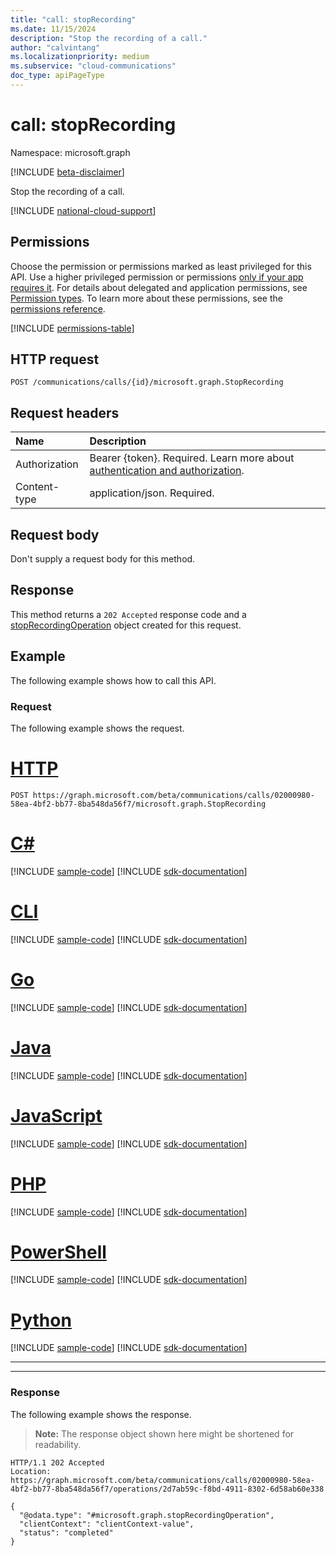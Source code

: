 ```yaml
---
title: "call: stopRecording"
ms.date: 11/15/2024
description: "Stop the recording of a call."
author: "calvintang"
ms.localizationpriority: medium
ms.subservice: "cloud-communications"
doc_type: apiPageType
---
```


# call: stopRecording

Namespace: microsoft.graph

[!INCLUDE [beta-disclaimer](../../includes/beta-disclaimer.md)]

Stop the recording of a call.

[!INCLUDE [national-cloud-support](../../includes/global-us.md)]

## Permissions

Choose the permission or permissions marked as least privileged for this API. Use a higher privileged permission or permissions [only if your app requires it](/graph/permissions-overview#best-practices-for-using-microsoft-graph-permissions). For details about delegated and application permissions, see [Permission types](/graph/permissions-overview#permission-types). To learn more about these permissions, see the [permissions reference](/graph/permissions-reference).

<!-- { "blockType": "permissions", "name": "call_stoprecording" } -->
[!INCLUDE [permissions-table](../includes/permissions/call-stoprecording-permissions.md)]

## HTTP request
<!-- { "blockType": "ignored" } -->

```http
POST /communications/calls/{id}/microsoft.graph.StopRecording
```

## Request headers

| Name          | Description               |
|:--------------|:--------------------------|
|Authorization|Bearer {token}. Required. Learn more about [authentication and authorization](/graph/auth/auth-concepts).|
| Content-type | application/json. Required. |

## Request body

Don't supply a request body for this method.

## Response

This method returns a `202 Accepted` response code and a [stopRecordingOperation](../resources/stoprecordingoperation.md) object created for this request.

## Example

The following example shows how to call this API.

### Request

The following example shows the request.

# [HTTP](#tab/http)
<!-- {
  "blockType": "request",
  "name": "call-stopRecording"
}-->

```http
POST https://graph.microsoft.com/beta/communications/calls/02000980-58ea-4bf2-bb77-8ba548da56f7/microsoft.graph.StopRecording
```

# [C#](#tab/csharp)
[!INCLUDE [sample-code](../includes/snippets/csharp/call-stoprecording-csharp-snippets.md)]
[!INCLUDE [sdk-documentation](../includes/snippets/snippets-sdk-documentation-link.md)]

# [CLI](#tab/cli)
[!INCLUDE [sample-code](../includes/snippets/cli/call-stoprecording-cli-snippets.md)]
[!INCLUDE [sdk-documentation](../includes/snippets/snippets-sdk-documentation-link.md)]

# [Go](#tab/go)
[!INCLUDE [sample-code](../includes/snippets/go/call-stoprecording-go-snippets.md)]
[!INCLUDE [sdk-documentation](../includes/snippets/snippets-sdk-documentation-link.md)]

# [Java](#tab/java)
[!INCLUDE [sample-code](../includes/snippets/java/call-stoprecording-java-snippets.md)]
[!INCLUDE [sdk-documentation](../includes/snippets/snippets-sdk-documentation-link.md)]

# [JavaScript](#tab/javascript)
[!INCLUDE [sample-code](../includes/snippets/javascript/call-stoprecording-javascript-snippets.md)]
[!INCLUDE [sdk-documentation](../includes/snippets/snippets-sdk-documentation-link.md)]

# [PHP](#tab/php)
[!INCLUDE [sample-code](../includes/snippets/php/call-stoprecording-php-snippets.md)]
[!INCLUDE [sdk-documentation](../includes/snippets/snippets-sdk-documentation-link.md)]

# [PowerShell](#tab/powershell)
[!INCLUDE [sample-code](../includes/snippets/powershell/call-stoprecording-powershell-snippets.md)]
[!INCLUDE [sdk-documentation](../includes/snippets/snippets-sdk-documentation-link.md)]

# [Python](#tab/python)
[!INCLUDE [sample-code](../includes/snippets/python/call-stoprecording-python-snippets.md)]
[!INCLUDE [sdk-documentation](../includes/snippets/snippets-sdk-documentation-link.md)]

---

---

### Response
The following example shows the response.

> **Note:** The response object shown here might be shortened for readability.

<!-- {
  "blockType": "response",
  "name": "call-stopRecording",
  "truncated": true,
  "@odata.type": "microsoft.graph.stopRecordingOperation"
} -->

```http
HTTP/1.1 202 Accepted
Location: https://graph.microsoft.com/beta/communications/calls/02000980-58ea-4bf2-bb77-8ba548da56f7/operations/2d7ab59c-f8bd-4911-8302-6d58ab60e338

{
  "@odata.type": "#microsoft.graph.stopRecordingOperation",
  "clientContext": "clientContext-value",
  "status": "completed"
}

```

<!-- uuid: 8fcb5dbc-d5aa-4681-8e31-b001d5168d79
2024-11-12 14:57:30 UTC -->
<!--
{
  "type": "#page.annotation",
  "description": "call: stopRecording",
  "keywords": "",
  "section": "documentation",
  "tocPath": "",
  "suppressions": [
  ]
}
-->
